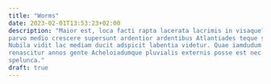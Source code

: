 ```yaml
---
title: "Worms"
date: 2023-02-01T13:53:23+02:00
description: "Maior est, loca facti rapta lacerata lacrimis in visaque? Quondam capto nubes
parvo medio crescere supersunt ardentior ardentibus Atlantiades teque spatium.
Nubila vidit lac mediam ducit adspicit labentia videtur. Quae iamdudum
renascitur annos gente Acheloiadumque pluvialis externis posse est nec e
spelunca."
draft: true
---
```


